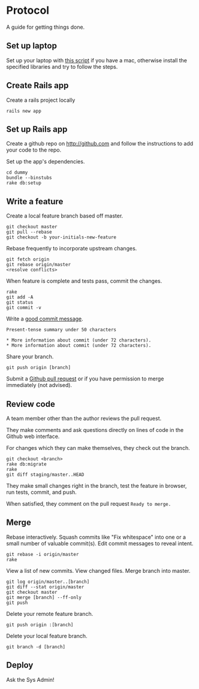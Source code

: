 Protocol
========

A guide for getting things done.

Set up laptop
-------------

Set up your laptop with [this script](/groupbuddies/laptop) if you have a mac, otherwise install the specified libraries and 
try to follow the steps.

Create Rails app
----------------

Create a rails project locally

    rails new app

Set up Rails app
----------------

Create a github repo on http://github.com and follow the instructions to add your code to the repo.

Set up the app's dependencies.

    cd dummy
    bundle --binstubs
    rake db:setup

Write a feature
---------------

Create a local feature branch based off master.

    git checkout master
    git pull --rebase
    git checkout -b your-initials-new-feature

Rebase frequently to incorporate upstream changes.

    git fetch origin
    git rebase origin/master
    <resolve conflicts>

When feature is complete and tests pass, commit the changes.

    rake
    git add -A
    git status
    git commit -v

Write a [good commit message](http://goo.gl/w11us).

    Present-tense summary under 50 characters

    * More information about commit (under 72 characters).
    * More information about commit (under 72 characters).

Share your branch.

    git push origin [branch]

Submit a [Github pull request](http://goo.gl/Kmdee) or if you have permission to merge immediately (not advised).

Review code
-----------

A team member other than the author reviews the pull request.

They make comments and ask questions directly on lines of code in the Github
web interface.

For changes which they can make themselves, they check out the branch.

    git checkout <branch>
    rake db:migrate
    rake
    git diff staging/master..HEAD

They make small changes right in the branch, test the feature in browser,
run tests, commit, and push.

When satisfied, they comment on the pull request `Ready to merge.`

Merge
-----

Rebase interactively. Squash commits like "Fix whitespace" into one or a
small number of valuable commit(s). Edit commit messages to reveal intent.

    git rebase -i origin/master
    rake

View a list of new commits. View changed files. Merge branch into master.

    git log origin/master..[branch]
    git diff --stat origin/master
    git checkout master
    git merge [branch] --ff-only
    git push

Delete your remote feature branch.

    git push origin :[branch]

Delete your local feature branch.

    git branch -d [branch]

Deploy
------

Ask the Sys Admin! 
